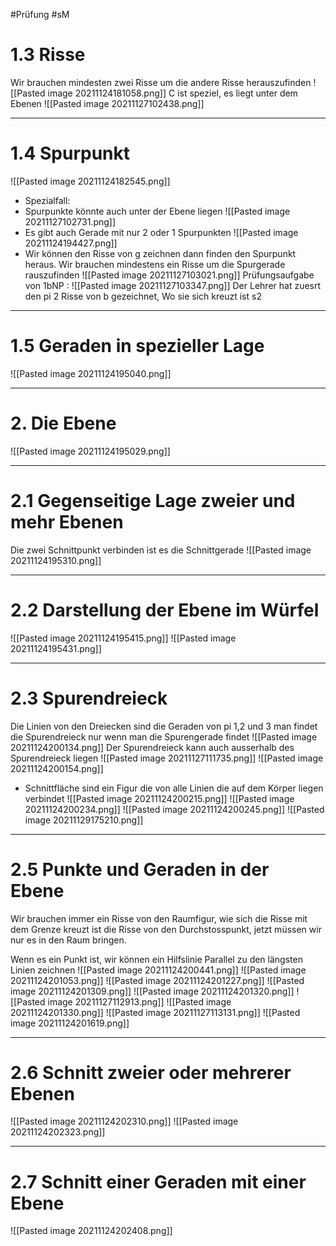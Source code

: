 #Prüfung #sM 
# 1.3 Risse
Wir brauchen mindesten zwei Risse um die andere Risse herauszufinden
![[Pasted image 20211124181058.png]]
C ist speziel, es liegt unter dem Ebenen
![[Pasted image 20211127102438.png]]

---

# 1.4  Spurpunkt
![[Pasted image 20211124182545.png]]
- Spezialfall:
- Spurpunkte könnte auch unter der Ebene liegen
![[Pasted image 20211127102731.png]]
- Es gibt auch Gerade mit nur 2 oder 1 Spurpunkten
![[Pasted image 20211124194427.png]]
- Wir können den Risse von g zeichnen dann finden den Spurpunkt heraus. Wir brauchen mindestens ein Risse um die Spurgerade rauszufinden
![[Pasted image 20211127103021.png]]
Prüfungsaufgabe von 1bNP : 
![[Pasted image 20211127103347.png]]
Der Lehrer hat zuesrt den pi 2 Risse von b gezeichnet, Wo sie sich kreuzt ist s2





---
# 1.5 Geraden in spezieller Lage
![[Pasted image 20211124195040.png]]

---

# 2. Die Ebene
![[Pasted image 20211124195029.png]]

---

# 2.1 Gegenseitige Lage zweier und mehr Ebenen
Die zwei Schnittpunkt verbinden ist es die Schnittgerade
![[Pasted image 20211124195310.png]]

---

# 2.2 Darstellung der Ebene im Würfel
![[Pasted image 20211124195415.png]]
![[Pasted image 20211124195431.png]]

---

# 2.3 Spurendreieck
Die Linien von den Dreiecken sind die Geraden von pi 1,2 und 3
man findet die Spurendreieck nur wenn man die Spurengerade findet
![[Pasted image 20211124200134.png]]
Der Spurendreieck kann auch ausserhalb des Spurendreieck liegen
![[Pasted image 20211127111735.png]]
![[Pasted image 20211124200154.png]]
- Schnittfläche sind ein Figur die von alle Linien die auf dem Körper liegen verbindet
![[Pasted image 20211124200215.png]]
![[Pasted image 20211124200234.png]]
![[Pasted image 20211124200245.png]]
![[Pasted image 20211129175210.png]]

---

# 2.5 Punkte und Geraden in der Ebene
Wir brauchen immer ein Risse von den Raumfigur, wie sich die Risse mit dem Grenze kreuzt ist die Risse von den Durchstosspunkt, jetzt müssen wir nur es in den Raum bringen.

Wenn es ein Punkt ist, wir können ein Hilfslinie Parallel zu den längsten Linien zeichnen
![[Pasted image 20211124200441.png]]
![[Pasted image 20211124201053.png]]
![[Pasted image 20211124201227.png]]
![[Pasted image 20211124201309.png]]
![[Pasted image 20211124201320.png]]
![[Pasted image 20211127112913.png]]
![[Pasted image 20211124201330.png]]
![[Pasted image 20211127113131.png]]
![[Pasted image 20211124201619.png]]

---

# 2.6 Schnitt zweier oder mehrerer Ebenen
![[Pasted image 20211124202310.png]]
![[Pasted image 20211124202323.png]]

---

# 2.7 Schnitt einer Geraden mit einer Ebene
![[Pasted image 20211124202408.png]]
